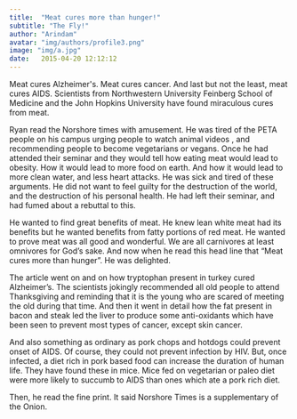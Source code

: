 ```yaml
---
title:  "Meat cures more than hunger!"
subtitle: "The Fly!"
author: "Arindam"
avatar: "img/authors/profile3.png"
image: "img/a.jpg"
date:   2015-04-20 12:12:12
---
```


Meat cures Alzheimer's. Meat cures cancer. And last but not the least, meat cures AIDS. Scientists from Northwestern University Feinberg School of Medicine and the John Hopkins University have found miraculous cures from meat.

Ryan read the Norshore times with amusement. He was tired of the PETA people on his campus urging people to watch animal videos , and recommending people to become vegetarians or vegans. Once he had attended their seminar and they would tell how eating meat would lead to obesity. How it would lead to more food on earth. And how it would lead to more clean water, and less heart attacks. He was sick and tired of these arguments. He did not want to feel guilty for the destruction of the world, and the destruction of his personal health. He had left their seminar, and had fumed about a rebuttal to this.

He wanted to find great benefits of meat. He knew lean white meat had its benefits but he wanted benefits from fatty portions of red meat. He wanted to prove meat was all good and wonderful. We are all carnivores at least omnivores for God’s sake. And now when he read this head line that “Meat cures more than hunger”. He was delighted.

The article went on and on how tryptophan present in turkey cured Alzheimer’s. The scientists jokingly recommended all old people to attend Thanksgiving and reminding that it is the young who are scared of meeting the old during that time. And then it went in detail how the fat present in bacon and steak led the liver to produce some anti-oxidants which have been seen to prevent most types of cancer, except skin cancer.

And also something as ordinary as pork chops and hotdogs could prevent onset of AIDS. Of course, they could not prevent infection by HIV. But, once infected, a diet rich in pork based food can increase the duration of human life. They have found these in mice. Mice fed on vegetarian or paleo diet were more likely to succumb to AIDS than ones which ate a pork rich diet.

Then, he read the fine print. It said Norshore Times is a supplementary of the Onion.
